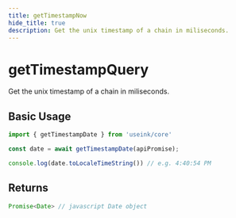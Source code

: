 ```yaml
---
title: getTimestampNow
hide_title: true
description: Get the unix timestamp of a chain in miliseconds.
---
```


# getTimestampQuery

Get the unix timestamp of a chain in miliseconds.

## Basic Usage

```ts
import { getTimestampDate } from 'useink/core'

const date = await getTimestampDate(apiPromise);

console.log(date.toLocaleTimeString()) // e.g. 4:40:54 PM
```

## Returns

```ts
Promise<Date> // javascript Date object
```
